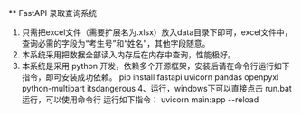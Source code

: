 ** FastAPI 录取查询系统
1. 只需把excel文件（需要扩展名为.xlsx）放入data目录下即可，excel文件中，查询必需的字段为“考生号”和“姓名”，其他字段随意。
2. 本系统采用把数据全部读入内存后在内存中查询，性能极好。
3. 本系统是采用 python 开发，依赖多个开源框架，安装后请在命令行运行如下指令，即可安装成功依赖。
    pip install fastapi uvicorn pandas openpyxl python-multipart itsdangerous
4、运行，windows下可以直接点击 run.bat运行，可以使用命令行 运行如下指令：
    uvicorn main:app --reload
